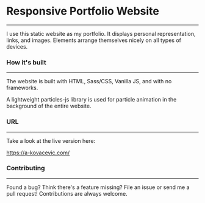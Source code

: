 # Responsive Portfolio Website
---

I use this static website as my portfolio. It displays personal representation, links, and images. Elements arrange themselves nicely on all types of devices.


### How it's built
---

The website is built with HTML, Sass/CSS, Vanilla JS, and with no frameworks.

A lightweight particles-js library is used for particle animation in the background of the entire website.


### URL
---

Take a look at the live version here:

https://a-kovacevic.com/


### Contributing
---

Found a bug? Think there's a feature missing? File an issue or send me a pull request! Contributions are always welcome.